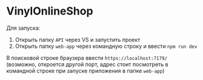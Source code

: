 # VinylOnlineShop

Для запуска:

1. Открыть папку ``API`` через VS и запустить проект
2. Открыть папку ``web-app`` через командную строку и ввести ``npm run dev``

В поисковой строке браузера ввести ``https://localhost:7179/`` (возможно, откроется другой порт, адрес стоит посмотреть в командной строке при запуске приложения в папке ``web-app``)
